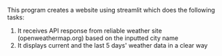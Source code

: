 This program creates a website using streamlit which does the following tasks:

1. It receives API response from reliable weather site (openweathermap.org) based on the inputted city name
2. It displays current and the last 5 days' weather data in a clear way
